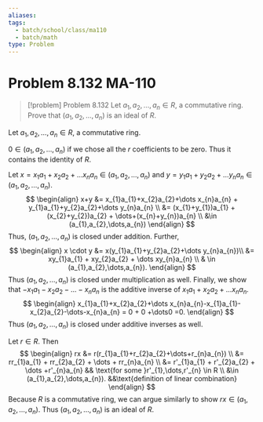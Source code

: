 ```yaml
---
aliases: 
tags:
  - batch/school/class/ma110
  - batch/math
type: Problem
---
```

# Problem 8.132 MA-110

> [!problem] Problem 8.132
> Let $a_{1},a_{2},\dots, a_{n} \in R$, a commutative ring. Prove that $(a_{1},a_{2},\dots,a_{n})$ is an ideal of $R$.

Let $a_{1},a_{2},\dots, a_{n} \in R$, a commutative ring.

$0 \in (a_{1},a_{2},\dots,a_{n})$ if we chose all the $r$ coefficients to be zero. Thus it contains the identity of $R$.

Let $x=x_{1}a_{1}+x_{2}a_{2}+\dots x_{n}a_{n} \in (a_{1},a_{2},\dots,a_{n})$ and $y=y_{1}a_{1}+y_{2}a_{2}+\dots y_{n}a_{n} \in (a_{1},a_{2},\dots,a_{n})$.
$$
\begin{align}
x+y &= x_{1}a_{1}+x_{2}a_{2}+\dots x_{n}a_{n} + y_{1}a_{1}+y_{2}a_{2}+\dots y_{n}a_{n} \\
&= (x_{1}+y_{1})a_{1} + (x_{2}+y_{2})a_{2} + \dots+(x_{n}+y_{n})a_{n} \\
&\in  (a_{1},a_{2},\dots,a_{n})
\end{align}
$$
Thus, $(a_{1},a_{2},\dots,a_{n})$ is closed under addition. Further,
$$
\begin{align}
x \cdot y &=  x(y_{1}a_{1}+y_{2}a_{2}+\dots y_{n}a_{n})\\
&= xy_{1}a_{1} + xy_{2}a_{2} + \dots xy_{n}a_{n} \\
& \in  (a_{1},a_{2},\dots,a_{n}).
\end{align}
$$
Thus $(a_{1},a_{2},\dots,a_{n})$ is closed under multiplication as well. Finally, we show that $-x_{1}a_{1}-x_{2}a_{2}-\dots-x_{n}a_{n}$ is the additive inverse of $x_{1}a_{1}+x_{2}a_{2}+\dots x_{n}a_{n}$.
$$
\begin{align}
x_{1}a_{1}+x_{2}a_{2}+\dots x_{n}a_{n}-x_{1}a_{1}-x_{2}a_{2}-\dots-x_{n}a_{n} = 0 + 0 +\dots0 =0.
\end{align}
$$
Thus $(a_{1},a_{2},\dots,a_{n})$ is closed under additive inverses as well.

Let $r \in R$. Then
$$
\begin{align}
rx &= r(r_{1}a_{1}+r_{2}a_{2}+\dots+r_{n}a_{n}) \\
&= rr_{1}a_{1} + rr_{2}a_{2} + \dots + rr_{n}a_{n} \\
&= r'_{1}a_{1} + r'_{2}a_{2} + \dots +r'_{n}a_{n} && \text{for some }r'_{1},\dots,r'_{n} \in  R \\
&\in (a_{1},a_{2},\dots,a_{n}). &&\text{definition of linear combination}
\end{align}
$$
Because $R$ is a commutative ring, we can argue similarly to show $rx \in (a_{1},a_{2},\dots,a_{n})$. Thus $(a_{1},a_{2},\dots,a_{n})$ is an ideal of $R$.